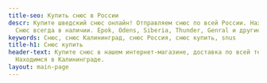```yaml
---
title-seo: Купить снюс в России
descr: Купите шведский снюс онлайн! Отправляем снюс по всей России. Находимся в Калининграде.
  Снюс всегда в наличии. Epok, Odens, Siberia, Thunder, Genral и другиe.
keywords: Снюс, снюс Калининград, снюс Россия, снюс купить, snus
title-h1: Снюс купить
header-text: Купите снюс в нашем интернет-магазине, доставка по всей территории России.
  Находимся в Калининграде.
layout: main-page
---
```


